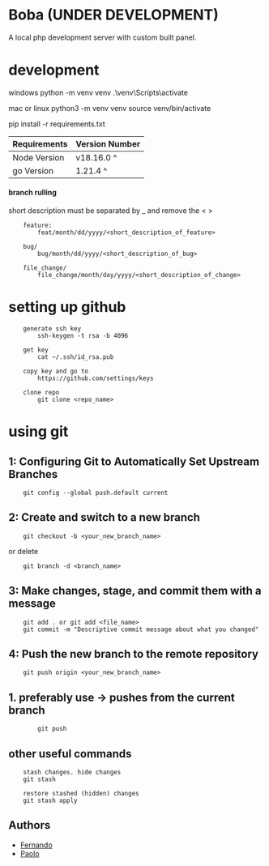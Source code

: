 # Boba (UNDER DEVELOPMENT)

A local php development server with custom built panel. 

#
# development
windows
python -m venv venv
.\venv\Scripts\activate

mac or linux
python3 -m venv venv
source venv/bin/activate

pip install -r requirements.txt

| Requirements    | Version Number |
| --------------- | -------------- |
| Node Version    | v18.16.0 ^     |
| go Version      | 1.21.4 ^       |

#### branch rulling
short description must be separated by _  and remove the < >
```
    feature:
        feat/month/dd/yyyy/<short_description_of_feature>

    bug/
        bug/month/dd/yyyy/<short_description_of_bug>

    file_change/
        file_change/month/day/yyyy/<short_description_of_change>
```
#
# setting up github
```
    generate ssh key 
        ssh-keygen -t rsa -b 4096

    get key
        cat ~/.ssh/id_rsa.pub

    copy key and go to 
        https://github.com/settings/keys

    clone repo
        git clone <repo_name>
```
# using git

## 1: Configuring Git to Automatically Set Upstream Branches
```
    git config --global push.default current
```

## 2: Create and switch to a new branch
```
    git checkout -b <your_new_branch_name>
```
or delete
```
    git branch -d <branch_name>
```

## 3: Make changes, stage, and commit them with a message
```
    git add . or git add <file_name>
    git commit -m "Descriptive commit message about what you changed"
```

## 4: Push the new branch to the remote repository
```
    git push origin <your_new_branch_name>
```

##  1. preferably use -> pushes from the current branch
```
        git push
```

## other useful commands
```
    stash changes. hide changes
    git stash

    restore stashed (hidden) changes
    git stash apply
```

## Authors

- [Fernando](https://github.com/Fern135)
- [Paolo](https://github.com/lmaopaolo)

